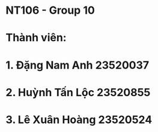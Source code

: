 # NT106 - Group 10
# Thành viên:
# 1. Đặng Nam Anh 23520037
# 2. Huỳnh Tấn Lộc 23520855
# 3. Lê Xuân Hoàng 23520524


